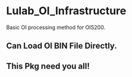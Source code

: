 # Lulab_OI_Infrastructure
 Basic OI processing method for OIS200.



## Can Load OI BIN File Directly.



## This Pkg need you all!